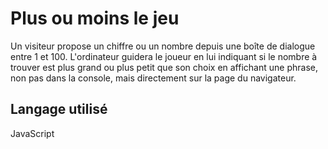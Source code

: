 # Plus ou moins le jeu

Un visiteur propose un chiffre ou un nombre depuis une boîte de dialogue entre 1 et 100. L'ordinateur guidera le joueur en lui indiquant si le nombre à trouver est plus grand ou plus petit que son choix en affichant une phrase, non pas dans la console, mais directement sur la page du navigateur.

## Langage utilisé
JavaScript
